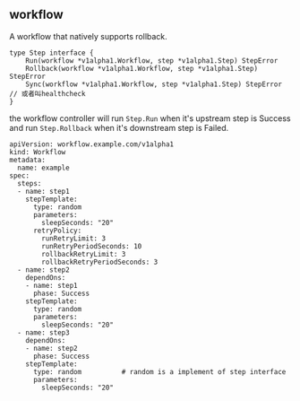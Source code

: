 ## workflow

A workflow that natively supports rollback.

```
type Step interface {
	Run(workflow *v1alpha1.Workflow, step *v1alpha1.Step) StepError
	Rollback(workflow *v1alpha1.Workflow, step *v1alpha1.Step) StepError
	Sync(workflow *v1alpha1.Workflow, step *v1alpha1.Step) StepError // 或者叫healthcheck
}

```
the workflow controller will run `Step.Run` when it's upstream step is Success and run `Step.Rollback` when it's downstream step is Failed.

```
apiVersion: workflow.example.com/v1alpha1
kind: Workflow
metadata:
  name: example
spec:
  steps:
  - name: step1
    stepTemplate: 
      type: random
      parameters: 
        sleepSeconds: "20"
      retryPolicy:
        runRetryLimit: 3
        runRetryPeriodSeconds: 10
        rollbackRetryLimit: 3
        rollbackRetryPeriodSeconds: 3
  - name: step2
    dependOns:
    - name: step1
      phase: Success
    stepTemplate: 
      type: random
      parameters: 
        sleepSeconds: "20"
  - name: step3
    dependOns:
    - name: step2
      phase: Success
    stepTemplate: 
      type: random          # random is a implement of step interface
      parameters: 
        sleepSeconds: "20"
```